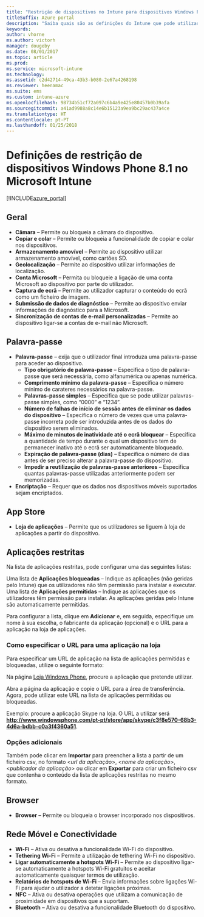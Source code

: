 ```yaml
---
title: "Restrição de dispositivos no Intune para dispositivos Windows Phone 8.1"
titleSuffix: Azure portal
description: "Saiba quais são as definições do Intune que pode utilizar para controlar as definições dos dispositivos e a funcionalidade em dispositivos Windows Phone 8.1.\""
keywords: 
author: vhorne
ms.author: victorh
manager: dougeby
ms.date: 08/01/2017
ms.topic: article
ms.prod: 
ms.service: microsoft-intune
ms.technology: 
ms.assetid: c2d42714-49ca-43b3-b080-2e67a4268198
ms.reviewer: heenamac
ms.suite: ems
ms.custom: intune-azure
ms.openlocfilehash: 98734b51cf72a097c6b4a9e425e80457b0b39afa
ms.sourcegitcommit: a41ad9988a8c14e6b15123a9ea9bc29ac437a4ce
ms.translationtype: HT
ms.contentlocale: pt-PT
ms.lasthandoff: 01/25/2018
---
```

# <a name="windows-phone-81-device-restriction-settings-in-microsoft-intune"></a>Definições de restrição de dispositivos Windows Phone 8.1 no Microsoft Intune

[!INCLUDE[azure_portal](./includes/azure_portal.md)]

## <a name="general"></a>Geral

-   **Câmara** – Permite ou bloqueia a câmara do dispositivo.
-   **Copiar e colar** – Permite ou bloqueia a funcionalidade de copiar e colar nos dispositivos.
-   **Armazenamento amovível** – Permite ao dispositivo utilizar armazenamento amovível, como cartões SD.
-   **Geolocalização** – Permite ao dispositivo utilizar informações de localização.
-   **Conta Microsoft** – Permita ou bloqueie a ligação de uma conta Microsoft ao dispositivo por parte do utilizador.
-   **Captura de ecrã** – Permite ao utilizador capturar o conteúdo do ecrã como um ficheiro de imagem.
-   **Submissão de dados de diagnóstico** – Permite ao dispositivo enviar informações de diagnóstico para a Microsoft.
-   **Sincronização de contas de e-mail personalizadas** – Permite ao dispositivo ligar-se a contas de e-mail não Microsoft.

## <a name="password"></a>Palavra-passe

-   **Palavra-passe** – exija que o utilizador final introduza uma palavra-passe para aceder ao dispositivo.
    -   **Tipo obrigatório de palavra-passe** – Especifica o tipo de palavra-passe que será necessária, como alfanumérica ou apenas numérica.
    -   **Comprimento mínimo da palavra-passe** – Especifica o número mínimo de carateres necessários na palavra-passe.
    -   **Palavras-passe simples** – Especifica que se pode utilizar palavras-passe simples, como “0000” e “1234”.
    -   **Número de falhas de início de sessão antes de eliminar os dados do dispositivo** – Especifica o número de vezes que uma palavra-passe incorreta pode ser introduzida antes de os dados do dispositivo serem eliminados.
    -   **Máximo de minutos de inatividade até o ecrã bloquear** – Especifica a quantidade de tempo durante o qual um dispositivo tem de permanecer inativo até o ecrã ser automaticamente bloqueado.
    -   **Expiração de palavra-passe (dias)** – Especifica o número de dias antes de ser preciso alterar a palavra-passe do dispositivo.
    -   **Impedir a reutilização de palavras-passe anteriores** – Especifica quantas palavras-passe utilizadas anteriormente podem ser memorizadas.
-   **Encriptação** – Requer que os dados nos dispositivos móveis suportados sejam encriptados.

## <a name="app-store"></a>App Store

-   **Loja de aplicações** – Permite que os utilizadores se liguem à loja de aplicações a partir do dispositivo.

## <a name="restricted-apps"></a>Aplicações restritas

Na lista de aplicações restritas, pode configurar uma das seguintes listas:

Uma lista de **Aplicações bloqueadas** – Indique as aplicações (não geridas pelo Intune) que os utilizadores não têm permissão para instalar e executar.
Uma lista de **Aplicações permitidas** – Indique as aplicações que os utilizadores têm permissão para instalar. As aplicações geridas pelo Intune são automaticamente permitidas.

Para configurar a lista, clique em **Adicionar** e, em seguida, especifique um nome à sua escolha, o fabricante da aplicação (opcional) e o URL para a aplicação na loja de aplicações.

### <a name="how-to-specify-the-url-to-an-app-in-the-store"></a>Como especificar o URL para uma aplicação na loja

Para especificar um URL de aplicação na lista de aplicações permitidas e bloqueadas, utilize o seguinte formato:

Na página [Loja Windows Phone](https://www.microsoft.com/store/apps/windows-phone), procure a aplicação que pretende utilizar.

Abra a página da aplicação e copie o URL para a área de transferência. Agora, pode utilizar este URL na lista de aplicações permitidas ou bloqueadas.

Exemplo: procure a aplicação Skype na loja. O URL a utilizar será **http://www.windowsphone.com/pt-pt/store/app/skype/c3f8e570-68b3-4d6a-bdbb-c0a3f4360a51**.



### <a name="additional-options"></a>Opções adicionais

Também pode clicar em **Importar** para preencher a lista a partir de um ficheiro csv, no formato <*url da aplicação*>, <*nome da aplicação*>, <*publicador da aplicação*> ou clicar em **Exportar** para criar um ficheiro csv que contenha o conteúdo da lista de aplicações restritas no mesmo formato.


## <a name="browser"></a>Browser

-   **Browser** – Permite ou bloqueia o browser incorporado nos dispositivos.

## <a name="cellular-and-connectivity"></a>Rede Móvel e Conectividade

-   **Wi-Fi** – Ativa ou desativa a funcionalidade Wi-Fi do dispositivo.
-   **Tethering Wi-Fi** – Permite a utilização de tethering Wi-Fi no dispositivo.
-   **Ligar automaticamente a hotspots Wi-Fi** – Permite ao dispositivo ligar-se automaticamente a hotspots Wi-Fi gratuitos e aceitar automaticamente quaisquer termos de utilização.
-   **Relatórios de hotspots de Wi-Fi** – Envia informações sobre ligações Wi-Fi para ajudar o utilizador a detetar ligações próximas.
-   **NFC** – Ativa ou desativa operações que utilizam a comunicação de proximidade em dispositivos que a suportam.
-   **Bluetooth** – Ativa ou desativa a funcionalidade Bluetooth do dispositivo.
